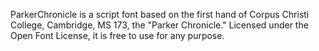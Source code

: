 ParkerChronicle is a script font based on the first hand of Corpus Christi College,
Cambridge, MS 173, the "Parker Chronicle." Licensed under the Open Font License, it
is free to use for any purpose.
